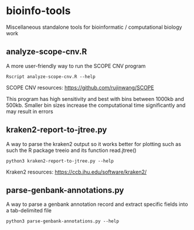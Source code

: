 # bioinfo-tools

Miscellaneous standalone tools for bioinformatic / computational biology work

## analyze-scope-cnv.R

A more user-friendly way to run the SCOPE CNV program

```
Rscript analyze-scope-cnv.R --help
```

SCOPE CNV resources: https://github.com/rujinwang/SCOPE

This program has high sensitivity and best with bins between 1000kb and 500kb. Smaller bin sizes increase the computational time significantly and may result in errors

## kraken2-report-to-jtree.py

A way to parse the kraken2 output so it works better for plotting such as such the R package treeio and its function read.jtree()

```
python3 kraken2-report-to-jtree.py --help
```

Kraken2 resources: https://ccb.jhu.edu/software/kraken2/

## parse-genbank-annotations.py

A way to parse a genbank annotation record and extract specific fields into a tab-delimited file

```
python3 parse-genbank-annotations.py --help
```